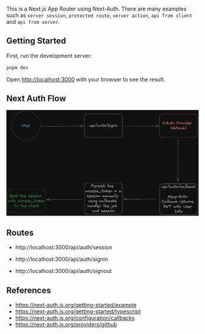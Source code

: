 This is a Next.js App Router using Next-Auth. There are many examples such as `server session`, `protected route`, `server action`, `api from client` and `api from server`.

## Getting Started

First, run the development server:

```bash
pnpm dev
```

Open [http://localhost:3000](http://localhost:3000) with your browser to see the result.

## Next Auth Flow

![Next Auth Flow](assets/next-auth-flow.png)

## Routes

- http://localhost:3000/api/auth/session

- http://localhost:3000/api/auth/signin

- http://localhost:3000/api/auth/signout

## References

- https://next-auth.js.org/getting-started/example
- https://next-auth.js.org/getting-started/typescript
- https://next-auth.js.org/configuration/callbacks
- https://next-auth.js.org/providers/github